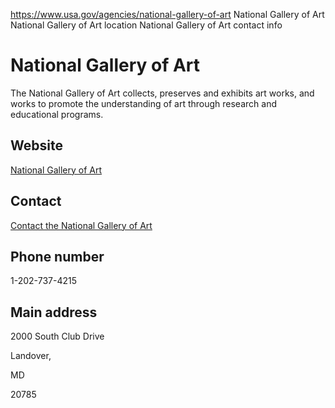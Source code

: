 

https://www.usa.gov/agencies/national-gallery-of-art
National Gallery of Art
National Gallery of Art location
National Gallery of Art contact info

National Gallery of Art
=======================

The National Gallery of Art collects, preserves and exhibits art works, and works to promote the understanding of art through research and educational programs.

Website
-------

[National Gallery of Art](http://www.nga.gov/)

Contact
-------

[Contact the National Gallery of Art](http://www.nga.gov/content/ngaweb/contact-us.html)

Phone number
------------

1-202-737-4215

Main address
------------

2000 South Club Drive

Landover,

MD

20785
